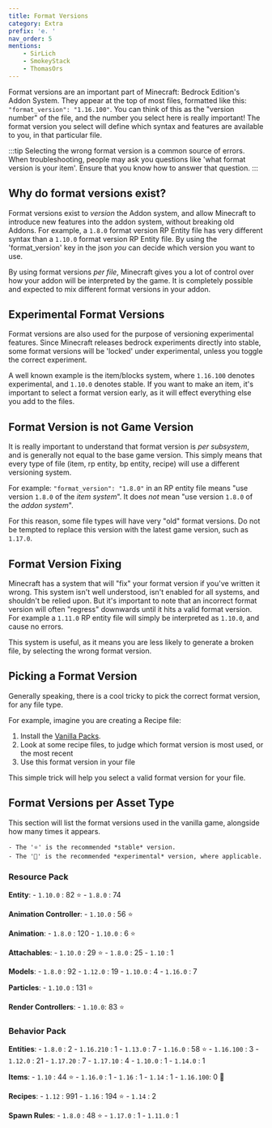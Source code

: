 ```yaml
---
title: Format Versions
category: Extra
prefix: 'e. '
nav_order: 5
mentions:
    - SirLich
    - SmokeyStack
    - ThomasOrs
---
```


Format versions are an important part of Minecraft: Bedrock Edition's Addon System. They appear at the top of most files, formatted like this: `"format_version": "1.16.100"`. You can think of this as the "version number" of the file, and the number you select here is really important! The format version you select will define which syntax and features are available to you, in that particular file.

:::tip
Selecting the wrong format version is a common source of errors. When troubleshooting, people may ask you questions like 'what format version is your item'. Ensure that you know how to answer that question.
:::

## Why do format versions exist?

Format versions exist to *version* the Addon system, and allow Minecraft to introduce new features into the addon system, without breaking old Addons. For example, a `1.8.0` format version RP Entity file has very different syntax than a `1.10.0` format version RP Entity file. By using the 'format_version' key in the json *you* can decide which version you want to use.

By using format versions *per file*, Minecraft gives you a lot of control over how your addon will be interpreted by the game. It is completely possible and expected to mix different format versions in your addon.

## Experimental Format Versions

Format versions are also used for the purpose of versioning experimental features. Since Minecraft releases bedrock experiments directly into stable, some format versions will be 'locked' under experimental, unless you toggle the correct experiment.

A well known example is the item/blocks system, where `1.16.100` denotes experimental, and `1.10.0` denotes stable. If you want to make an item, it's important to select a format version early, as it will effect everything else you add to the files.

## Format Version is not Game Version

It is really important to understand that format version is *per subsystem*, and is generally not equal to the base game version. This simply means that every type of file (item, rp entity, bp entity, recipe) will use a different versioning system.

For example: `"format_version": "1.8.0"` in an RP entity file means "use version `1.8.0` of the *item system*". It does *not* mean "use version `1.8.0` of the *addon system*".

For this reason, some file types will have very "old" format versions. Do not be tempted to replace this version with the latest game version, such as `1.17.0`.

## Format Version Fixing

Minecraft has a system that will "fix" your format version if you've written it wrong. This system isn't well understood, isn't enabled for all systems, and shouldn't be relied upon. But it's important to note that an incorrect format version will often "regress" downwards until it hits a valid format version. For example a `1.11.0` RP entity file will simply be interpreted as `1.10.0`, and cause no errors.

This system is useful, as it means you are less likely to generate a broken file, by selecting the wrong format version.

## Picking a Format Version

Generally speaking, there is a cool tricky to pick the correct format version, for any file type.

For example, imagine you are creating a Recipe file:

 1) Install the [Vanilla Packs](/guide/download-packs).
 2) Look at some recipe files, to judge which format version is most used, or the most recent
 3) Use this format version in your file

This simple trick will help you select a valid format version for your file.

## Format Versions per Asset Type

This section will list the format versions used in the vanilla game, alongside how many times it appears.

    - The '⭐' is the recommended *stable* version.
    - The '🚀' is the recommended *experimental* version, where applicable.

### Resource Pack

**Entity**:
    - `1.10.0` : 82 ⭐
    - `1.8.0` : 74

**Animation Controller**:
    - `1.10.0` : 56 ⭐

**Animation**:
    - `1.8.0` : 120
    - `1.10.0` : 6 ⭐

**Attachables**:
    - `1.10.0` : 29 ⭐
    - `1.8.0` : 25
    - `1.10` : 1

**Models**:
    - `1.8.0` : 92
    - `1.12.0` : 19
    - `1.10.0` : 4
    - `1.16.0` : 7

**Particles**:
    - `1.10.0` : 131 ⭐

**Render Controllers**:
    - `1.10.0`: 83 ⭐

### Behavior Pack

**Entities**:
    - `1.8.0` : 2
    - `1.16.210` : 1
    - `1.13.0` : 7
    - `1.16.0` : 58 ⭐
    - `1.16.100` : 3
    - `1.12.0` : 21
    - `1.17.20` : 7
    - `1.17.10` : 4
    - `1.10.0` : 1
    - `1.14.0` : 1

**Items**:
    - `1.10` : 44 ⭐
    - `1.16.0` : 1
    - `1.16` : 1
    - `1.14` : 1
    - `1.16.100`: 0 🚀

**Recipes**:
    - `1.12` : 991
    - `1.16` : 194 ⭐
    - `1.14` : 2

**Spawn Rules**:
    - `1.8.0` : 48 ⭐
    - `1.17.0` : 1
    - `1.11.0` : 1